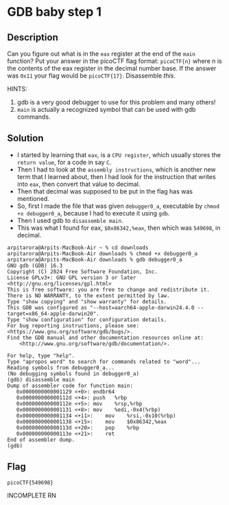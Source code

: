# GDB baby step 1
## Description
Can you figure out what is in the `eax` register at the end of the `main` function? Put your answer in the picoCTF flag format: `picoCTF{n}` where n is the contents of the eax register in the decimal number base. If the answer was `0x11` your flag would be `picoCTF{17}`.
Disassemble _this_.

HINTS:   

1. gdb is a very good debugger to use for this problem and many others!
2. `main` is actually a recognized symbol that can be used with gdb commands.

## Solution
- I started by learning that `eax`, is a `CPU register`, which usually stores the `return value`, for a code in say `C`.
- Then I had to look at the `assembly instructions`, which is another new term that I learned about, then I had look for the instruction that writes into `eax`, then convert that value to decimal.
- Then that decimal was supposed to be put in the flag has was mentioned.
- So, first I made the file that was given `debugger0_a`, executable by `chmod +x debugger0_a`, because I had to execute it using `gdb`.
- Then I used gdb to `disassemble main`.
- This was what I found for eax, `$0x86342,%eax`, then which was `549698`, in decimal.

```
arpitarora@Arpits-MacBook-Air ~ % cd downloads
arpitarora@Arpits-MacBook-Air downloads % chmod +x debugger0_a
arpitarora@Arpits-MacBook-Air downloads % gdb debugger0_a     
GNU gdb (GDB) 16.3
Copyright (C) 2024 Free Software Foundation, Inc.
License GPLv3+: GNU GPL version 3 or later <http://gnu.org/licenses/gpl.html>
This is free software: you are free to change and redistribute it.
There is NO WARRANTY, to the extent permitted by law.
Type "show copying" and "show warranty" for details.
This GDB was configured as "--host=aarch64-apple-darwin24.4.0 --target=x86_64-apple-darwin20".
Type "show configuration" for configuration details.
For bug reporting instructions, please see:
<https://www.gnu.org/software/gdb/bugs/>.
Find the GDB manual and other documentation resources online at:
    <http://www.gnu.org/software/gdb/documentation/>.

For help, type "help".
Type "apropos word" to search for commands related to "word"...
Reading symbols from debugger0_a...
(No debugging symbols found in debugger0_a)
(gdb) disassemble main
Dump of assembler code for function main:
   0x0000000000001129 <+0>:	endbr64
   0x000000000000112d <+4>:	push   %rbp
   0x000000000000112e <+5>:	mov    %rsp,%rbp
   0x0000000000001131 <+8>:	mov    %edi,-0x4(%rbp)
   0x0000000000001134 <+11>:	mov    %rsi,-0x10(%rbp)
   0x0000000000001138 <+15>:	mov    $0x86342,%eax
   0x000000000000113d <+20>:	pop    %rbp
   0x000000000000113e <+21>:	ret
End of assembler dump.
(gdb) 
```
## Flag 
```picoCTF{549698}```

INCOMPLETE RN
